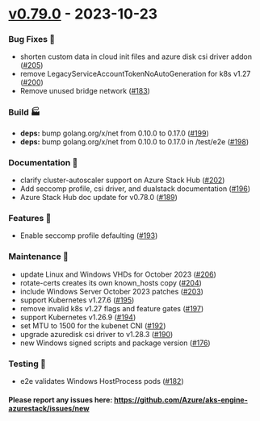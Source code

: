 
<a name="v0.79.0"></a>
# [v0.79.0] - 2023-10-23
### Bug Fixes 🐞
- shorten custom data in cloud init files and azure disk csi driver addon ([#205](https://github.com/Azure/aks-engine-azurestack/issues/205))
- remove LegacyServiceAccountTokenNoAutoGeneration for k8s v1.27 ([#200](https://github.com/Azure/aks-engine-azurestack/issues/200))
- Remove unused bridge network ([#183](https://github.com/Azure/aks-engine-azurestack/issues/183))

### Build 🏭
- **deps:** bump golang.org/x/net from 0.10.0 to 0.17.0 ([#199](https://github.com/Azure/aks-engine-azurestack/issues/199))
- **deps:** bump golang.org/x/net from 0.10.0 to 0.17.0 in /test/e2e ([#198](https://github.com/Azure/aks-engine-azurestack/issues/198))

### Documentation 📘
- clarify cluster-autoscaler support on Azure Stack Hub ([#202](https://github.com/Azure/aks-engine-azurestack/issues/202))
- Add seccomp profile, csi driver, and dualstack documentation ([#196](https://github.com/Azure/aks-engine-azurestack/issues/196))
- Azure Stack Hub doc update for v0.78.0 ([#189](https://github.com/Azure/aks-engine-azurestack/issues/189))

### Features 🌈
- Enable seccomp profile defaulting ([#193](https://github.com/Azure/aks-engine-azurestack/issues/193))

### Maintenance 🔧
- update Linux and Windows VHDs for October 2023 ([#206](https://github.com/Azure/aks-engine-azurestack/issues/206))
- rotate-certs creates its own known_hosts copy ([#204](https://github.com/Azure/aks-engine-azurestack/issues/204))
- include Windows Server October 2023 patches ([#203](https://github.com/Azure/aks-engine-azurestack/issues/203))
- support Kubernetes v1.27.6 ([#195](https://github.com/Azure/aks-engine-azurestack/issues/195))
- remove invalid k8s v1.27 flags and feature gates ([#197](https://github.com/Azure/aks-engine-azurestack/issues/197))
- support Kubernetes v1.26.9 ([#194](https://github.com/Azure/aks-engine-azurestack/issues/194))
- set MTU to 1500 for the kubenet CNI ([#192](https://github.com/Azure/aks-engine-azurestack/issues/192))
- upgrade azuredisk csi driver to v1.28.3 ([#190](https://github.com/Azure/aks-engine-azurestack/issues/190))
- new Windows signed scripts and package version ([#176](https://github.com/Azure/aks-engine-azurestack/issues/176))

### Testing 💚
- e2e validates Windows HostProcess pods ([#182](https://github.com/Azure/aks-engine-azurestack/issues/182))

#### Please report any issues here: https://github.com/Azure/aks-engine-azurestack/issues/new
[Unreleased]: https://github.com/Azure/aks-engine-azurestack/compare/v0.79.0...HEAD
[v0.79.0]: https://github.com/Azure/aks-engine-azurestack/compare/v0.78.0...v0.79.0
